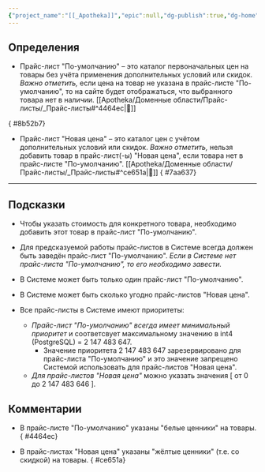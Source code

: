 ```yaml
---
{"project_name":"[[_Apotheka]]","epic":null,"dg-publish":true,"dg-home":true,"permalink":"/apotheka/domennye-oblasti/prajs-listy/prajs-listy/","tags":["gardenEntry"],"dgPassFrontmatter":true,"noteIcon":""}
---
```



## Определения

- Прайс-лист "По-умолчанию" – это каталог первоначальных цен на товары без учёта применения дополнительных условий или скидок. *Важно отметить,* если цена на товар не указана в прайс-листе "По-умолчанию", то на сайте будет отображаться, что выбранного товара нет в наличии. [[Apotheka/Доменные области/Прайс-листы/_Прайс-листы#^4464ec\|💬]] 

{ #8b52b7}

- Прайс-лист "Новая цена" – это каталог цен с учётом дополнительных условий или скидок. *Важно отметить,* нельзя добавить товар в прайс-лист(-ы) "Новая цена", если товара нет в прайс-листе "По-умолчанию". [[Apotheka/Доменные области/Прайс-листы/_Прайс-листы#^ce651a\|💬]]
{ #7aa637}


----

## Подсказки

- Чтобы указать стоимость для конкретного товара, необходимо добавить этот товар в прайс-лист "По-умолчанию".
- Для предсказуемой работы прайс-листов в Системе всегда должен быть заведён прайс-лист "По-умолчанию". *Если в Системе нет прайс-листа "По-умолчанию", то его необходимо завести.*
- В Системе может быть только один прайс-лист "По-умолчанию".
- В Системе может быть сколько угодно прайс-листов "Новая цена".

- Все прайс-листы в Системе имеют приоритеты: 
	- *Прайс-лист "По-умолчанию" всегда имеет минимальный приоритет* и соответсвует максимальному значению в int4 (PostgreSQL) = 2 147 483 647.
		- Значение приоритета 2 147 483 647 зарезервировано для прайс-листа "По-умолчанию" и это значение запрещено Системой использовать для прайс-листов "Новая цена".
	- *Для прайс-листов "Новая цена"* можно указать значения  \[ от 0 до 2 147 483 646 \].

## Комментарии

- В прайс-листе "По-умолчанию" указаны "белые ценники" на товары.
{ #4464ec}

- В прайс-листах "Новая цена" указаны "жёлтые ценники" (т.е. со скидкой) на товары.
{ #ce651a}
